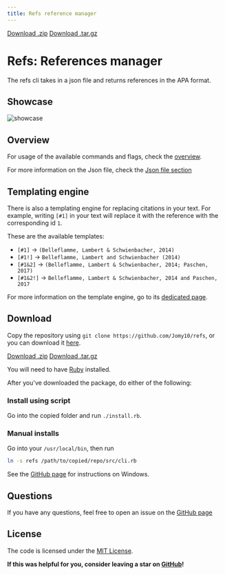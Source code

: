 ```yaml
---
title: Refs reference manager
---
```


<section id="downloads" class="clearfix">
    <a href="https://github.com/Jomy10/refs/zipball/master" id="download-zip" class="button"><span>Download .zip</span></a>
    <a href="https://github.com/Jomy10/refs/tarball/master" id="download-tar-gz" class="button"><span>Download .tar.gz</span></a>
</section>

# Refs: References manager

The refs cli takes in a json file and returns references in the APA format.

## Showcase

![showcase](https://github.com/Jomy10/refs/raw/master/assets/showcase.gif)

## Overview

For usage of the available commands and flags, check the [overview](overview.md).

For more information on the Json file, check the [Json file section](json-file.md)

## Templating engine

There is also a templating engine for replacing citations in your text. For example, writing `[#1]` in your text will replace it with the reference with the corresponding id `1`.

These are the available templates:

- `[#1]` -> `(Belleflamme, Lambert & Schwienbacher, 2014)`
- `[#1!]` -> `Belleflamme, Lambert and Schwienbacher (2014)`
- `[#1&2]` -> `(Belleflamme, Lambert & Schwienbacher, 2014; Paschen, 2017)`
- `[#1&2!]` -> `Belleflamme, Lambert & Schwienbacher, 2014 and Paschen, 2017`

For more information on the template engine, go to its [dedicated page](templates.md).

## Download
Copy the repository using `git clone https://github.com/Jomy10/refs`, or you can download it [here](https://github.com/Jomy10/refs/releases). 

<section id="downloads" class="clearfix">
    <a href="https://github.com/Jomy10/refs/zipball/master" id="download-zip" class="button"><span>Download .zip</span></a>
    <a href="https://github.com/Jomy10/refs/tarball/master" id="download-tar-gz" class="button"><span>Download .tar.gz</span></a>
</section>

You will need to have [Ruby](https://www.ruby-lang.org/en/downloads/) installed.

After you've downloaded the package, do either of the following:

### Install using script
Go into the copied folder and run `./install.rb`.

### Manual installs
Go into your `/usr/local/bin`, then run

```bash
ln -s refs /path/to/copied/repo/src/cli.rb
```

See the [GitHub page](https://github.com/Jomy10/refs) for instructions on Windows.

## Questions
If you have any questions, feel free to open an issue on the [GitHub page](https://github.com/Jomy10/refs/issues)

## License
The code is licensed under the [MIT License](https://github.com/Jomy10/refs/blob/master/LICENSE).

**If this was helpful for you, consider leaving a star on [GitHub](https://github.com/jomy10/refs)!**
